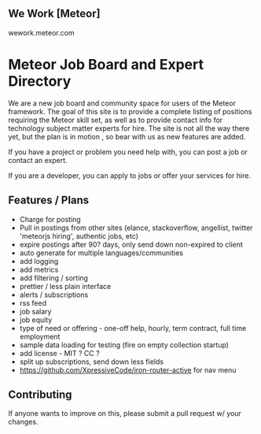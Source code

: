 ## We Work [Meteor]
wework.meteor.com

# Meteor Job Board and Expert Directory

We are a new job board and community space for users of the Meteor framework.  The goal of this site is to provide a complete listing of positions requiring the Meteor skill set, as well as to provide contact info for technology subject matter experts for hire. The site is not all the way there yet, but the plan is in motion , so bear with us as new features are added.

If you have a project or problem you need help with, you can post a job or contact an expert.

If you are a developer, you can apply to jobs or offer your services for hire.


## Features / Plans
* Charge for posting
* Pull in postings from other sites (elance, stackoverflow, angellist, twitter 'meteorjs hiring', authentic jobs, etc)
* expire postings after 90? days, only send down non-expired to client
* auto generate for multiple languages/communities
* add logging
* add metrics
* add filtering / sorting
* prettier / less plain interface
* alerts / subscriptions
* rss feed
* job salary
* job equity
* type of need or offering - one-off help, hourly, term contract, full time employment
* sample data loading for testing (fire on empty collection startup)
* add license - MIT ? CC ?
* split up subscriptions, send down less fields
* https://github.com/XpressiveCode/iron-router-active for nav menu

## Contributing
If anyone wants to improve on this, please submit a pull request w/ your changes.


